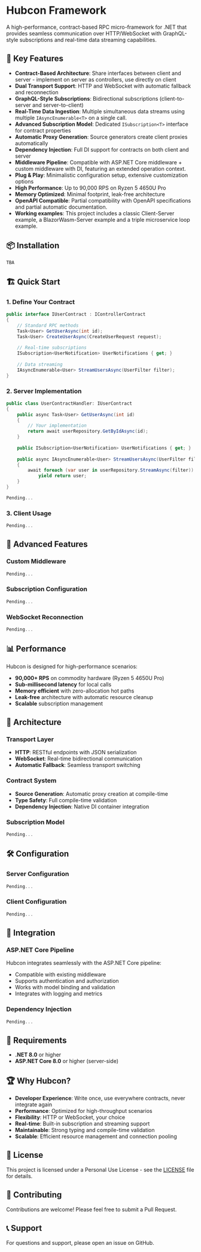 ﻿# Hubcon Framework

A high-performance, contract-based RPC micro-framework for .NET that provides seamless communication over HTTP/WebSocket with GraphQL-style subscriptions and real-time data streaming capabilities.

## 🚀 Key Features

- **Contract-Based Architecture**: Share interfaces between client and server - implement on server as controllers, use directly on client
- **Dual Transport Support**: HTTP and WebSocket with automatic fallback and reconnection
- **GraphQL-Style Subscriptions**: Bidirectional subscriptions (client-to-server and server-to-client)
- **Real-Time Data Ingestion**: Multiple simultaneous data streams using multiple `IAsyncEnumerable<T>` on a single call.
- **Advanced Subscription Model**: Dedicated `ISubscription<T>` interface for contract properties
- **Automatic Proxy Generation**: Source generators create client proxies automatically
- **Dependency Injection**: Full DI support for contracts on both client and server
- **Middleware Pipeline**: Compatible with ASP.NET Core middleware + custom middleware with DI, featuring an extended operation context.
- **Plug & Play**: Minimalistic configuration setup, extensive customization options
- **High Performance**: Up to 90,000 RPS on Ryzen 5 4650U Pro
- **Memory Optimized**: Minimal footprint, leak-free architecture
- **OpenAPI Compatible**: Partial compatibility with OpenAPI specifications and partial automatic documentation.
- **Working examples**: This project includes a classic Client-Server example, a BlazorWasm-Server example and a triple microservice loop example.

## 📦 Installation

```bash
TBA
```

## 🏗️ Quick Start

### 1. Define Your Contract

```csharp
public interface IUserContract : IControllerContract
{
    // Standard RPC methods
    Task<User> GetUserAsync(int id);
    Task<User> CreateUserAsync(CreateUserRequest request);
    
    // Real-time subscriptions
    ISubscription<UserNotification> UserNotifications { get; }
    
    // Data streaming
    IAsyncEnumerable<User> StreamUsersAsync(UserFilter filter);
}
```

### 2. Server Implementation

```csharp
public class UserContractHandler: IUserContract
{
    public async Task<User> GetUserAsync(int id)
    {
        // Your implementation
        return await userRepository.GetByIdAsync(id);
    }
    
    public ISubscription<UserNotification> UserNotifications { get; }
    
    public async IAsyncEnumerable<User> StreamUsersAsync(UserFilter filter)
    {
        await foreach (var user in userRepository.StreamAsync(filter))
            yield return user;
    }
}

Pending...
```

### 3. Client Usage

```csharp
Pending...
```

## 🔧 Advanced Features

### Custom Middleware

```csharp
Pending...
```

### Subscription Configuration

```csharp
Pending...
```

### WebSocket Reconnection

```csharp
Pending...
```

## 📊 Performance

Hubcon is designed for high-performance scenarios:

- **90,000+ RPS** on commodity hardware (Ryzen 5 4650U Pro)
- **Sub-millisecond latency** for local calls
- **Memory efficient** with zero-allocation hot paths
- **Leak-free** architecture with automatic resource cleanup
- **Scalable** subscription management

## 🔌 Architecture

### Transport Layer
- **HTTP**: RESTful endpoints with JSON serialization
- **WebSocket**: Real-time bidirectional communication
- **Automatic Fallback**: Seamless transport switching

### Contract System
- **Source Generation**: Automatic proxy creation at compile-time
- **Type Safety**: Full compile-time validation
- **Dependency Injection**: Native DI container integration

### Subscription Model
```csharp
Pending...
```

## 🛠️ Configuration

### Server Configuration

```csharp
Pending...
```

### Client Configuration

```csharp
Pending...
```

## 🤝 Integration

### ASP.NET Core Pipeline
Hubcon integrates seamlessly with the ASP.NET Core pipeline:
- Compatible with existing middleware
- Supports authentication and authorization
- Works with model binding and validation
- Integrates with logging and metrics

### Dependency Injection
```csharp
Pending...
```

## 📝 Requirements

- **.NET 8.0** or higher
- **ASP.NET Core 8.0** or higher (server-side)

## 🏆 Why Hubcon?

- **Developer Experience**: Write once, use everywhere contracts, never integrate again
- **Performance**: Optimized for high-throughput scenarios  
- **Flexibility**: HTTP or WebSocket, your choice
- **Real-time**: Built-in subscription and streaming support
- **Maintainable**: Strong typing and compile-time validation
- **Scalable**: Efficient resource management and connection pooling

## 📄 License

This project is licensed under a Personal Use License - see the [LICENSE](LICENSE) file for details.

## 🤝 Contributing

Contributions are welcome! Please feel free to submit a Pull Request.

## 📞 Support

For questions and support, please open an issue on GitHub.